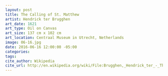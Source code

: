 ```yaml
---
layout: post
title: The Calling of St. Matthew
artist: Hendrick ter Brugghen
art_date: 1621
art_type: Oil on Canvas
art_size: 137 cm x 102 cm
art_location: Centraal Museum in Utrecht, Netherlands
image: 06-16.jpg
date: 2016-06-16 12:00:00 -05:00
categories:
tags:
cite_author: Wikipedia
cite_url: http://en.wikipedia.org/wiki/File:Brugghen,_Hendrick_ter_-_The_Calling_of_St._Matthew_-_1621.jpg
---
```

